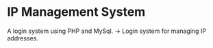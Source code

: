 # IP Management System
A login system using PHP and MySql.
-> Login system for managing IP addresses.
